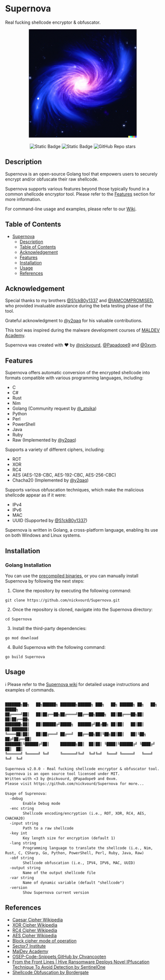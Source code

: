 # Supernova
Real fucking shellcode encryptor & obfuscator.

<p align="center">
  <img width="350" height="350" src="/Pictures/Supernova-Logo.png"><br /><br />
  <img alt="Static Badge" src="https://img.shields.io/badge/License-MIT-green?link=https%3A%2F%2Fgithub.com%2Fnickvourd%2FSupernova%2Fblob%2Fmain%2FLICENSE">
  <img alt="Static Badge" src="https://img.shields.io/badge/Version-2.0.0%20(Thunder)-red?link=https%3A%2F%2Fgithub.com%2Fnickvourd%2FSupernova%2Freleases">
  <img alt="GitHub Repo stars" src="https://img.shields.io/github/stars/nickvourd/Supernova?logoColor=yellow">
</p>

## Description
Supernova is an open-source Golang tool that empowers users to securely encrypt and/or obfuscate their raw shellcode. 

Supernova supports various features beyond those typically found in a common shellcode encryptor tool. Please refer to the <a href="#features"> Features</a> section for more information.

For command-line usage and examples, please refer to our [Wiki](https://github.com/nickvourd/Supernova/wiki).

## Table of Contents
- [Supernova](#supernova)
  - [Description](#description)
  - [Table of Contents](#table-of-contents)
  - [Acknowledgement](#acknowledgement)
  - [Features](#features)
  - [Installation](#installation)
  - [Usage](#usage)
  - [References](#references)

## Acknowledgement

Special thanks to my brothers [@S1ckB0y1337](https://twitter.com/S1ckB0y1337) and [@IAMCOMPROMISED](https://twitter.com/IAMCOMPROMISED), who provided invaluable assistance during the beta testing phase of the tool.

Grateful acknowledgment to [@y2qaq](https://twitter.com/y2qaq) for his valuable contributions.

This tool was inspired during the malware development courses of [MALDEV Academy](https://maldevacademy.com).

Supernova was created with :heart: by [@nickvourd](https://twitter.com/nickvourd), [@Papadope9](https://twitter.com/Papadope9) and [@0xvm](https://twitter.com/0xvm).

## Features

Supernova offers automatic conversion of the encrypted shellcode into formats compatible with various programming languages, including:
- C
- C#
- Rust
- Nim
- Golang (Community request by [@_atsika](https://twitter.com/_atsika))
- Python
- Perl
- PowerShell
- Java
- Ruby
- Raw (Implemented by [@y2qaq](https://twitter.com/y2qaq))

Supports a variety of different ciphers, including:
- ROT
- XOR
- RC4
- AES (AES-128-CBC, AES-192-CBC, AES-256-CBC)
- Chacha20 (Implemented by [@y2qaq](https://twitter.com/y2qaq))

Supports various obfuscation techniques, which make the malicious shellcode appear as if it were:
- IPv4
- IPv6
- MAC
- UUID (Supported by [@S1ckB0y1337](https://twitter.com/S1ckB0y1337))

Supernova is written in Golang, a cross-platform language, enabling its use on both Windows and Linux systems.

## Installation

### Golang Installation

You can use the [precompiled binaries](https://github.com/nickvourd/Supernova/releases), or you can manually install Supernova by following the next steps:

1) Clone the repository by executing the following command:

```
git clone https://github.com/nickvourd/Supernova.git
```

2) Once the repository is cloned, navigate into the Supernova directory:

```
cd Supernova
```

3) Install the third-party dependencies:

```
go mod download
```

4) Build Supernova with the following command:

```
go build Supernova
```

## Usage

:information_source: Please refer to the [Supernova wiki](https://github.com/nickvourd/Supernova/wiki) for detailed usage instructions and examples of commands.

```

███████╗██╗   ██╗██████╗ ███████╗██████╗ ███╗   ██╗ ██████╗ ██╗   ██╗ █████╗
██╔════╝██║   ██║██╔══██╗██╔════╝██╔══██╗████╗  ██║██╔═══██╗██║   ██║██╔══██╗
███████╗██║   ██║██████╔╝█████╗  ██████╔╝██╔██╗ ██║██║   ██║██║   ██║███████║
╚════██║██║   ██║██╔═══╝ ██╔══╝  ██╔══██╗██║╚██╗██║██║   ██║╚██╗ ██╔╝██╔══██║
███████║╚██████╔╝██║     ███████╗██║  ██║██║ ╚████║╚██████╔╝ ╚████╔╝ ██║  ██║
╚══════╝ ╚═════╝ ╚═╝     ╚══════╝╚═╝  ╚═╝╚═╝  ╚═══╝ ╚═════╝   ╚═══╝  ╚═╝  ╚═╝

Supernova v2.0.0 - Real fucking shellcode encryptor & obfuscator tool.
Supernova is an open source tool licensed under MIT.
Written with <3 by @nickvourd, @Papadope9 and 0xvm.
Please visit https://github.com/nickvourd/Supernova for more...

Usage of Suprenova:
  -debug
        Enable Debug mode
  -enc string
        Shellcode encoding/encryption (i.e., ROT, XOR, RC4, AES, CHACHA20)
  -input string
        Path to a raw shellcode
  -key int
        Key length size for encryption (default 1)
  -lang string
        Programming language to translate the shellcode (i.e., Nim, Rust, C, CSharp, Go, Python, PowerShell, Perl, Ruby, Java, Raw)
  -obf string
        Shellcode obfuscation (i.e., IPV4, IPV6, MAC, UUID)
  -output string
        Name of the output shellcode file
  -var string
        Name of dynamic variable (default "shellcode")
  -version
        Show Supernova current version
```

## References

- [Caesar Cipher Wikipedia](https://en.wikipedia.org/wiki/Caesar_cipher)
- [XOR Cipher Wikipedia](https://en.wikipedia.org/wiki/XOR_cipher)
- [RC4 Cipher Wikipedia](https://en.wikipedia.org/wiki/RC4)
- [AES Cipher Wikipedia](https://en.wikipedia.org/wiki/Advanced_Encryption_Standard)
- [Block cipher mode of operation](https://en.wikipedia.org/wiki/Block_cipher_mode_of_operation)
- [Sector7 Institute](https://institute.sektor7.net/)
- [MalDev Academy](https://maldevacademy.com/)
- [OSEP-Code-Snippets GitHub by Chvancooten](https://github.com/chvancooten/OSEP-Code-Snippets)
- [From the Front Lines | Hive Ransomware Deploys Novel IPfuscation Technique To Avoid Detection by SentinelOne](https://www.sentinelone.com/blog/hive-ransomware-deploys-novel-ipfuscation-technique/)
- [Shellcode Obfuscation by Bordergate](https://www.bordergate.co.uk/shellcode-obfuscation/)